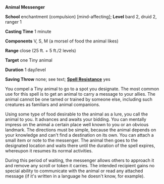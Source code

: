  **Animal Messenger**

**School** enchantment (compulsion) [mind-affecting]; **Level** bard 2, druid 2, ranger 1

**Casting Time** 1 minute

**Components** V, S, M (a morsel of food the animal likes)

**Range** close (25 ft. + 5 ft./2 levels)

**Target** one Tiny animal

**Duration** 1 day/level

**Saving Throw** none; see text; **[Spell Resistance](../glossary.html#_spell-resistance)** yes

You compel a Tiny animal to go to a spot you designate. The most common use for this spell is to get an animal to carry a message to your allies. The animal cannot be one tamed or trained by someone else, including such creatures as familiars and animal companions.

Using some type of food desirable to the animal as a lure, you call the animal to you. It advances and awaits your bidding. You can mentally impress on the animal a certain place well known to you or an obvious landmark. The directions must be simple, because the animal depends on your knowledge and can't find a destination on its own. You can attach a small item or note to the messenger. The animal then goes to the designated location and waits there until the duration of the spell expires, whereupon it resumes its normal activities.

During this period of waiting, the messenger allows others to approach it and remove any scroll or token it carries. The intended recipient gains no special ability to communicate with the animal or read any attached message (if it's written in a language he doesn't know, for example).

